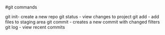 #git commands

git init- create a new repo
git status - view changes to project
git add - add files to staging area
git commit - creates a new commit with changed filters
git log - view recent commits
